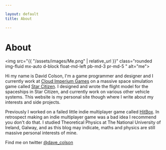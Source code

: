```yaml
---

layout: default
title: About

---
```


<h1 class="display-4 text-center text-md-left">About</h1>

<img src="{{ "/assets/images/Me.png" | relative_url }}" class="rounded img-fluid mx-auto d-block float-md-left pb-md-3 pr-md-5 " alt="me">

Hi my name is David Colson, I'm a game programmer and designer and I currently work at [Cloud Imperium Games](http://cloudimperiumgames.com/) on a massive space simulation game called [Star Citizen](https://robertsspaceindustries.com/). I designed and wrote the flight model for the spaceships in Star Citizen, and currently work on various other vehicle systems. This website is my personal site though where I write about my interests and side projects. 

Previously I worked on a failed little indie multiplayer game called [HitBox](https://store.steampowered.com/app/341890/HitBox/). In retrospect making an indie multiplayer game was a bad idea I recommend you don't do that. I studied Theoretical Physics at The National University of Ireland, Galway, and as this blog may indicate, maths and physics are still massive personal interests of mine.

Find me on twitter [@dave_colson](https://twitter.com/dave_colson)